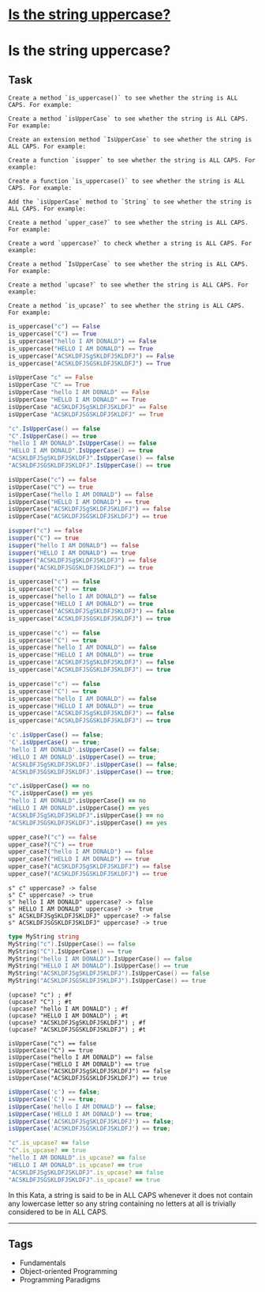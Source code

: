 # [Is the string uppercase?](https://www.codewars.com/kata/56cd44e1aa4ac7879200010b)

# Is the string uppercase?

## Task

```if-not:haskell,csharp,javascript,coffeescript,elixir,forth,go,dart,julia,cpp,reason,typescript,racket,ruby
Create a method `is_uppercase()` to see whether the string is ALL CAPS. For example:
```

```if:haskell,reason,typescript
Create a method `isUpperCase` to see whether the string is ALL CAPS. For example:
```

```if:csharp
Create an extension method `IsUpperCase` to see whether the string is ALL CAPS. For example:
```

```if:julia
Create a function `isupper` to see whether the string is ALL CAPS. For example:
```

```if:cpp
Create a function `is_uppercase()` to see whether the string is ALL CAPS. For example:
```

```if:javascript,coffeescript
Add the `isUpperCase` method to `String` to see whether the string is ALL CAPS. For example:
```

```if:elixir
Create a method `upper_case?` to see whether the string is ALL CAPS. For example:
```

```if:forth
Create a word `uppercase?` to check whether a string is ALL CAPS. For example:
```

```if:go
Create a method `IsUpperCase` to see whether the string is ALL CAPS. For example:
```

```if:racket
Create a method `upcase?` to see whether the string is ALL CAPS. For example:
```

```if:ruby
Create a method `is_upcase?` to see whether the string is ALL CAPS. For example:
```

```python
is_uppercase("c") == False
is_uppercase("C") == True
is_uppercase("hello I AM DONALD") == False
is_uppercase("HELLO I AM DONALD") == True
is_uppercase("ACSKLDFJSgSKLDFJSKLDFJ") == False
is_uppercase("ACSKLDFJSGSKLDFJSKLDFJ") == True
```

```haskell
isUpperCase "c" == False
isUpperCase "C" == True
isUpperCase "hello I AM DONALD" == False
isUpperCase "HELLO I AM DONALD" == True
isUpperCase "ACSKLDFJSgSKLDFJSKLDFJ" == False
isUpperCase "ACSKLDFJSGSKLDFJSKLDFJ" == True
```

```csharp
"c".IsUpperCase() == false
"C".IsUpperCase() == true
"hello I AM DONALD".IsUpperCase() == false
"HELLO I AM DONALD".IsUpperCase() == true
"ACSKLDFJSgSKLDFJSKLDFJ".IsUpperCase() == false
"ACSKLDFJSGSKLDFJSKLDFJ".IsUpperCase() == true
```

```dart
isUpperCase("c") == false
isUpperCase("C") == true
isUpperCase("hello I AM DONALD") == false
isUpperCase("HELLO I AM DONALD") == true
isUpperCase("ACSKLDFJSgSKLDFJSKLDFJ") == false
isUpperCase("ACSKLDFJSGSKLDFJSKLDFJ") == true
```

```julia
isupper("c") == false
isupper("C") == true
isupper("hello I AM DONALD") == false
isupper("HELLO I AM DONALD") == true
isupper("ACSKLDFJSgSKLDFJSKLDFJ") == false
isupper("ACSKLDFJSGSKLDFJSKLDFJ") == true
```

```php
is_uppercase("c") == false
is_uppercase("C") == true
is_uppercase("hello I AM DONALD") == false
is_uppercase("HELLO I AM DONALD") == true
is_uppercase("ACSKLDFJSgSKLDFJSKLDFJ") == false
is_uppercase("ACSKLDFJSGSKLDFJSKLDFJ") == true
```

```c
is_uppercase("c") == false
is_uppercase("C") == true
is_uppercase("hello I AM DONALD") == false
is_uppercase("HELLO I AM DONALD") == true
is_uppercase("ACSKLDFJSgSKLDFJSKLDFJ") == false
is_uppercase("ACSKLDFJSGSKLDFJSKLDFJ") == true
```

```cpp
is_uppercase("c") == false
is_uppercase("C") == true
is_uppercase("hello I AM DONALD") == false
is_uppercase("HELLO I AM DONALD") == true
is_uppercase("ACSKLDFJSgSKLDFJSKLDFJ") == false
is_uppercase("ACSKLDFJSGSKLDFJSKLDFJ") == true
```

```javascript
'c'.isUpperCase() == false;
'C'.isUpperCase() == true;
'hello I AM DONALD'.isUpperCase() == false;
'HELLO I AM DONALD'.isUpperCase() == true;
'ACSKLDFJSgSKLDFJSKLDFJ'.isUpperCase() == false;
'ACSKLDFJSGSKLDFJSKLDFJ'.isUpperCase() == true;
```

```coffeescript
"c".isUpperCase() == no
"C".isUpperCase() == yes
"hello I AM DONALD".isUpperCase() == no
"HELLO I AM DONALD".isUpperCase() == yes
"ACSKLDFJSgSKLDFJSKLDFJ".isUpperCase() == no
"ACSKLDFJSGSKLDFJSKLDFJ".isUpperCase() == yes
```

```elixir
upper_case?("c") == false
upper_case?("C") == true
upper_case?("hello I AM DONALD") == false
upper_case?("HELLO I AM DONALD") == true
upper_case?("ACSKLDFJSgSKLDFJSKLDFJ") == false
upper_case?("ACSKLDFJSGSKLDFJSKLDFJ") == true
```

```forth
s" c" uppercase? -> false
s" C" uppercase? -> true
s" hello I AM DONALD" uppercase? -> false
s" HELLO I AM DONALD" uppercase? ->  true
s" ACSKLDFJSgSKLDFJSKLDFJ" uppercase? -> false
s" ACSKLDFJSGSKLDFJSKLDFJ" uppercase? -> true
```

```go
type MyString string
MyString("c").IsUpperCase() == false
MyString("C").IsUpperCase() == true
MyString("hello I AM DONALD").IsUpperCase() == false
MyString("HELLO I AM DONALD").IsUpperCase() == true
MyString("ACSKLDFJSgSKLDFJSKLDFJ").IsUpperCase() == false
MyString("ACSKLDFJSGSKLDFJSKLDFJ").IsUpperCase() == true
```

```racket
(upcase? "c") ; #f
(upcase? "C") ; #t
(upcase? "hello I AM DONALD") ; #f
(upcase? "HELLO I AM DONALD") ; #t
(upcase? "ACSKLDFJSgSKLDFJSKLDFJ") ; #f
(upcase? "ACSKLDFJSGSKLDFJSKLDFJ") ; #t
```

```reason
isUpperCase("c") == false
isUpperCase("C") == true
isUpperCase("hello I AM DONALD") == false
isUpperCase("HELLO I AM DONALD") == true
isUpperCase("ACSKLDFJSgSKLDFJSKLDFJ") == false
isUpperCase("ACSKLDFJSGSKLDFJSKLDFJ") == true
```

```typescript
isUpperCase('c') == false;
isUpperCase('C') == true;
isUpperCase('hello I AM DONALD') == false;
isUpperCase('HELLO I AM DONALD') == true;
isUpperCase('ACSKLDFJSgSKLDFJSKLDFJ') == false;
isUpperCase('ACSKLDFJSGSKLDFJSKLDFJ') == true;
```

```ruby
"c".is_upcase? == false
"C".is_upcase? == true
"hello I AM DONALD".is_upcase? == false
"HELLO I AM DONALD".is_upcase? == true
"ACSKLDFJSgSKLDFJSKLDFJ".is_upcase? == false
"ACSKLDFJSGSKLDFJSKLDFJ".is_upcase? == true
```

In this Kata, a string is said to be in ALL CAPS whenever it does not contain any lowercase letter so any string containing no letters at all is trivially considered to be in ALL CAPS.

---

## Tags

- Fundamentals
- Object-oriented Programming
- Programming Paradigms
